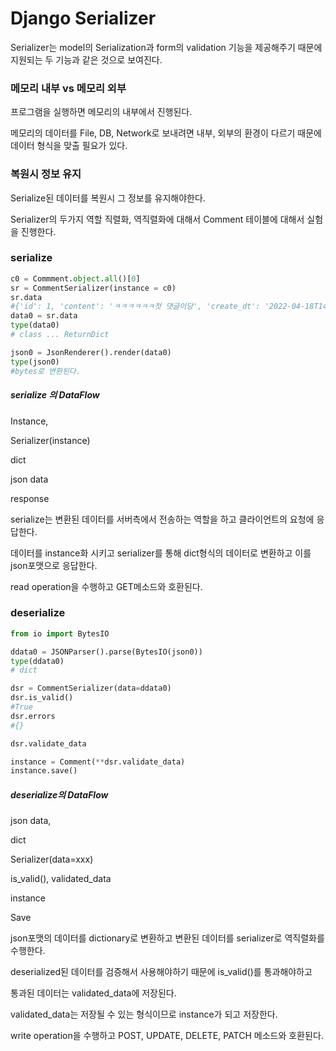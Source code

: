 # Django Serializer

Serializer는 model의 Serialization과 form의 validation 기능을 제공해주기 때문에 지원되는 두 기능과 같은 것으로 보여진다. 

### 메모리 내부 vs 메모리 외부

프로그램을 실행하면 메모리의 내부에서 진행된다.

메모리의 데이터를 File, DB, Network로 보내려면 내부, 외부의 환경이 다르기 때문에 데이터 형식을 맞출 필요가 있다.

###  복원시 정보 유지

Serialize된 데이터를 복원시 그 정보를 유지해야한다.



Serializer의 두가지 역할 직렬화, 역직렬화에 대해서 Comment 테이블에 대해서 실험을 진행한다.

### serialize

```python
c0 = Commment.object.all()[0]
sr = CommentSerializer(instance = c0)
sr.data
#{'id': 1, 'content': 'ㅋㅋㅋㅋㅋㅋ첫 댓글이당', 'create_dt': '2022-04-18T14:31:14.311661+09:00', 'update_dt': '2022-04-18T14:31:14.311745+09:00', 'post': 1}
data0 = sr.data
type(data0)
# class ... ReturnDict

json0 = JsonRenderer().render(data0)
type(json0)
#bytes로 변환된다.
```

##### serialize 의 DataFlow

Instance,

Serializer(instance)

dict

json data

response



serialize는 변환된 데이터를 서버측에서 전송하는 역할을 하고 클라이언트의 요청에 응답한다.

데이터를 instance화 시키고 serializer를 통해 dict형식의 데이터로 변환하고 이를 json포맷으로 응답한다.

read operation을 수행하고 GET메소드와 호환된다.



### deserialize

```python
from io import BytesIO

ddata0 = JSONParser().parse(BytesIO(json0))
type(ddata0)
# dict

dsr = CommentSerializer(data=ddata0)
dsr.is_valid()
#True
dsr.errors
#{}

dsr.validate_data

instance = Comment(**dsr.validate_data)
instance.save()
```

##### deserialize의 DataFlow

json data,

dict

Serializer(data=xxx)

is_valid(), validated_data

instance

Save



json포맷의 데이터를 dictionary로 변환하고 변환된 데이터를 serializer로 역직렬화를 수행한다.

deserialized된 데이터를 검증해서 사용해야하기 때문에 is_valid()를 통과해야하고

통과된 데이터는 validated_data에 저장된다.

validated_data는 저장될 수 있는 형식이므로 instance가 되고 저장한다.

write operation을 수행하고 POST, UPDATE, DELETE, PATCH 메소드와 호환된다.
